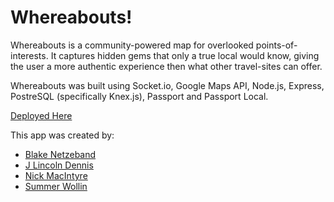# Whereabouts!

Whereabouts is a community-powered map for overlooked points-of-interests. It captures hidden gems that only a true local would know, giving the user a more authentic experience then what other travel-sites can offer.

Whereabouts was built using Socket.io, Google Maps API, Node.js, Express, PostreSQL (specifically Knex.js), Passport and Passport Local.

[Deployed Here](https://where-a-bouts.herokuapp.com/)

This app was created by:
* [Blake Netzeband](https://github.com/blakeface)
* [J Lincoln Dennis](https://github.com/jlincolndennis)
* [Nick MacIntyre](https://github.com/nickmac23)
* [Summer Wollin](https://github.com/summerwollin)
